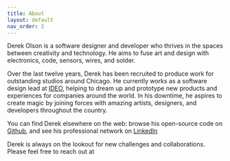 ```yaml
---
title: About
layout: default
nav_order: 2
---
```

Derek Olson is a software designer and developer who thrives in the spaces between creativity and technology.
He aims to fuse art and design with electronics, code, sensors, wires, 
and solder.

Over the last twelve years, Derek has been recruited to produce work for outstanding 
studios around Chicago. He currently works as a software design lead at 
[IDEO](https://www.ideo.com/), helping to dream up and prototype new 
products and experiences for companies around the world. 
In his downtime, he aspires to create magic by joining forces with amazing artists, 
designers, and developers throughout the country.

You can find Derek elsewhere on the web: 
browse his open-source code on [Github](https://github.com/derekolson), 
and see his professional network on [LinkedIn](https://www.linkedin.com/in/derekmolson)

Derek is always on the lookout for new challenges and collaborations.
Please feel free to reach out at <span id="obf"></span>

<script>document.getElementById("obf").innerHTML="<n uers=\"znvygb:uryyb@qrerx-b.pbz\">uryyb@qrerx-b.pbz</n>".replace(/[a-zA-Z]/g,function(c){return String.fromCharCode((c<="Z"?90:122)>=(c=c.charCodeAt(0)+13)?c:c-26);});</script>